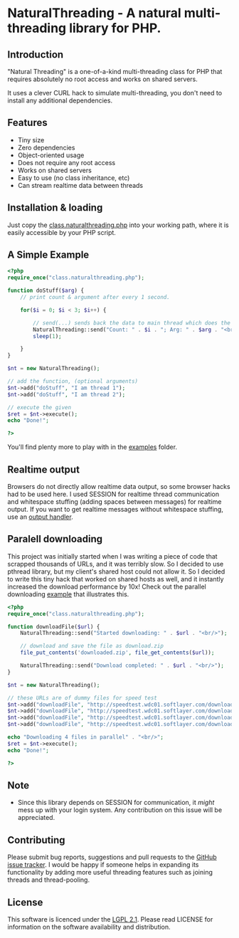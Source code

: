 # NaturalThreading - A natural multi-threading library for PHP.

## Introduction

"Natural Threading" is a one-of-a-kind multi-threading class for PHP that requires absolutely no root access and works on shared servers.

It uses a clever CURL hack to simulate multi-threading, you don't need to install any additional dependencies.

## Features

- Tiny size
- Zero dependencies
- Object-oriented usage
- Does not require any root access
- Works on shared servers
- Easy to use (no class inheritance, etc)
- Can stream realtime data between threads

## Installation & loading

Just copy the [class.naturalthreading.php](class.naturalthreading.php) into your working path, where it is easily accessible by your PHP script.

## A Simple Example

```php
<?php
require_once("class.naturalthreading.php");

function doStuff($arg) {
	// print count & argument after every 1 second.

	for($i = 0; $i < 3; $i++) {

		// send(...) sends back the data to main thread which does the echo.
		NaturalThreading::send("Count: " . $i . "; Arg: " . $arg . "<br/>");
		sleep(1);

	}
}

$nt = new NaturalThreading();

// add the function, (optional arguments)
$nt->add("doStuff", "I am thread 1");
$nt->add("doStuff", "I am thread 2");

// execute the given
$ret = $nt->execute();
echo "Done!";

?>
```

You'll find plenty more to play with in the [examples](examples/) folder.

## Realtime output

Browsers do not directly allow realtime data output, so some browser hacks had to be used here.
I used SESSION for realtime thread communication and whitespace stuffing (adding spaces between messages) for realtime output.
If you want to get realtime messages without whitespace stuffing, use an [output handler](examples/callback.php).

## Paralell downloading

This project was initially started when I was writing a piece of code that scrapped thousands of URLs, and it was terribly slow. So I decided to use pthread library, but my client's shared host could not allow it. So I decided to write this tiny hack that worked on shared hosts as well, and it instantly increased the download performance by 10x! Check out the parallel  downloading [example](examples/download.php) that illustrates this.

```php
<?php
require_once("class.naturalthreading.php");

function downloadFile($url) {
	NaturalThreading::send("Started downloading: " . $url . "<br/>");

	// download and save the file as download.zip
	file_put_contents('downloaded.zip', file_get_contents($url));

	NaturalThreading::send("Download completed: " . $url . "<br/>");
}

$nt = new NaturalThreading();

// these URLs are of dummy files for speed test
$nt->add("downloadFile", "http://speedtest.wdc01.softlayer.com/downloads/test1.zip");
$nt->add("downloadFile", "http://speedtest.wdc01.softlayer.com/downloads/test1.zip");
$nt->add("downloadFile", "http://speedtest.wdc01.softlayer.com/downloads/test1.zip");
$nt->add("downloadFile", "http://speedtest.wdc01.softlayer.com/downloads/test1.zip");

echo "Downloading 4 files in parallel" . "<br/>";
$ret = $nt->execute();
echo "Done!";

?>
```

## Note

- Since this library depends on SESSION for communication, it *might* mess up with your login system. Any contribution on this issue will be appreciated.

## Contributing

Please submit bug reports, suggestions and pull requests to the [GitHub issue tracker](https://github.com/AliFlux/NaturalThreading/issues).
I would be happy if someone helps in expanding its functionality by adding more useful threading features such as joining threads and thread-pooling.

## License

This software is licenced under the [LGPL 2.1](http://www.gnu.org/licenses/lgpl-2.1.html). Please read LICENSE for information on the
software availability and distribution.
